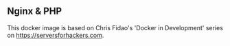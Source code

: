 ## Nginx & PHP

This docker image is based on Chris Fidao's 'Docker in Development' series on https://serversforhackers.com.
